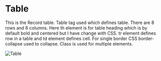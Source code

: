 # Table
This is the Record table. Table tag used which defines table. There are 8 rows and 6 columns. Here th element is for table heading which is by default bold and centered but I have change with CSS. tr element defines row in a table and td element defines cell. For single border CSS border-collapse used to collapse. Class is used for multiple elements.

![Table](https://user-images.githubusercontent.com/92078186/142145355-2008c0d4-845c-4ab3-bebc-8acf3ced1107.png)
